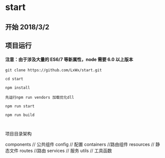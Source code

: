 # start


## 开始   2018/3/2

## 项目运行

#### 注意：由于涉及大量的 ES6/7 等新属性，node 需要 6.0 以上版本 

```
git clone https://github.com/LxWx/start.git  

cd start

npm install

先运行npm run vendors 加载优化dll

npm run start

npm run build



```

项目目录架构


components    // 公共组件
config  // 配置
containers  //路由组件
resources   // 静态文件
routes //路由
services  // 服务
utils // 工具函数
